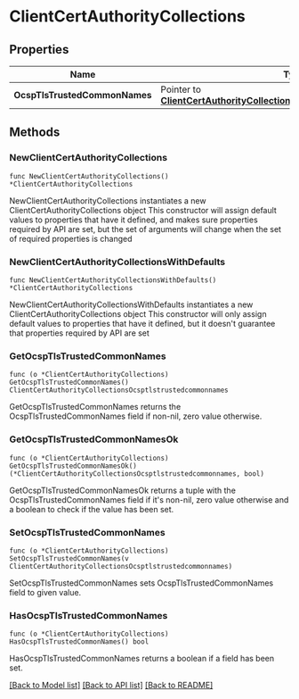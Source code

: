 # ClientCertAuthorityCollections

## Properties

Name | Type | Description | Notes
------------ | ------------- | ------------- | -------------
**OcspTlsTrustedCommonNames** | Pointer to [**ClientCertAuthorityCollectionsOcsptlstrustedcommonnames**](ClientCertAuthorityCollectionsOcsptlstrustedcommonnames.md) |  | [optional] 

## Methods

### NewClientCertAuthorityCollections

`func NewClientCertAuthorityCollections() *ClientCertAuthorityCollections`

NewClientCertAuthorityCollections instantiates a new ClientCertAuthorityCollections object
This constructor will assign default values to properties that have it defined,
and makes sure properties required by API are set, but the set of arguments
will change when the set of required properties is changed

### NewClientCertAuthorityCollectionsWithDefaults

`func NewClientCertAuthorityCollectionsWithDefaults() *ClientCertAuthorityCollections`

NewClientCertAuthorityCollectionsWithDefaults instantiates a new ClientCertAuthorityCollections object
This constructor will only assign default values to properties that have it defined,
but it doesn't guarantee that properties required by API are set

### GetOcspTlsTrustedCommonNames

`func (o *ClientCertAuthorityCollections) GetOcspTlsTrustedCommonNames() ClientCertAuthorityCollectionsOcsptlstrustedcommonnames`

GetOcspTlsTrustedCommonNames returns the OcspTlsTrustedCommonNames field if non-nil, zero value otherwise.

### GetOcspTlsTrustedCommonNamesOk

`func (o *ClientCertAuthorityCollections) GetOcspTlsTrustedCommonNamesOk() (*ClientCertAuthorityCollectionsOcsptlstrustedcommonnames, bool)`

GetOcspTlsTrustedCommonNamesOk returns a tuple with the OcspTlsTrustedCommonNames field if it's non-nil, zero value otherwise
and a boolean to check if the value has been set.

### SetOcspTlsTrustedCommonNames

`func (o *ClientCertAuthorityCollections) SetOcspTlsTrustedCommonNames(v ClientCertAuthorityCollectionsOcsptlstrustedcommonnames)`

SetOcspTlsTrustedCommonNames sets OcspTlsTrustedCommonNames field to given value.

### HasOcspTlsTrustedCommonNames

`func (o *ClientCertAuthorityCollections) HasOcspTlsTrustedCommonNames() bool`

HasOcspTlsTrustedCommonNames returns a boolean if a field has been set.


[[Back to Model list]](../README.md#documentation-for-models) [[Back to API list]](../README.md#documentation-for-api-endpoints) [[Back to README]](../README.md)


